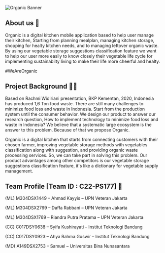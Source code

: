 ![Organic Banner](https://github.com/organic-idn/.github/assets/126953338/383c4a18-0496-4d21-a6ce-7e8073197ebd)

## About us 👋
Organic is a digital kitchen mobile application based to help user manage their kitchen, Starting from planning mealplan, managing kitchen storage, shopping for 
healty kitchen needs, and to managing leftover organic waste. 
By using our vegetable storage suggestions classification feature we want to help our user more easily to know closely their vegetable life cycle for implementing 
sustainabilty living to make their life more cheerful and healty. 

#WeAreOrganic

## Project Background 👩‍💻
Based on Rachmi Widiriani presentation, BKP Kementan, 2020, Indonesia has produced 1,6 Ton food waste. There are still many challenges to minimize food loss and waste in Indonesia. 
Start from the production system until the consumer behavior. We design our product to answer our research question, How to implement technology 
to minimize food loss and waste in Indonesia? We believe that a systematic large ecosystem is the answer to this problem. 
Because of that we propose Organic. 

Organic is a digital kitchen that starts from connecting customers with their chosen farmer, improving vegetable storage methods 
with vegetables classification along with suggestion, and providing organic waste processing services. 
So, we can take part in solving this problem. 
Our product advantages among other competitors is our vegetable storage suggestions classification feature, it's like a dictionary for vegetable supply management.

## Team Profile [Team ID : C22-PS177] 🧙 
(ML) M304DSX1449 – Ahmad Kayyis – UPN Veteran Jakarta

(ML) M304DSX2769 – Daffa Rabbani – UPN Veteran Jakarta

(ML) M304DSX1769 – Riandra Putra Pratama – UPN Veteran Jakarta

(CC) C017DSY0638  – Syifa Kushirayati – Institut Teknologi Bandung

(CC) C017DSY0923  – Ahya Rahma Guswir – Institut Teknologi Bandung

(MD) A149DSX2753  – Samuel – Universitas Bina Nunasantara
<!--

**Here are some ideas to get you started:**

🙋‍♀️ A short introduction - what is your organization all about?
🌈 Contribution guidelines - how can the community get involved?
👩‍💻 Useful resources - where can the community find your docs? Is there anything else the community should know?
🍿 Fun facts - what does your team eat for breakfast?
🧙 Remember, you can do mighty things with the power of [Markdown](https://docs.github.com/github/writing-on-github/getting-started-with-writing-and-formatting-on-github/basic-writing-and-formatting-syntax)
-->
